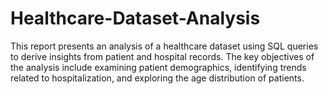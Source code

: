 # Healthcare-Dataset-Analysis
This report presents an analysis of a healthcare dataset using SQL queries to derive insights from patient and hospital records. The key objectives of the analysis include examining  patient demographics, identifying trends related to  hospitalization, and exploring the age distribution of patients. 
